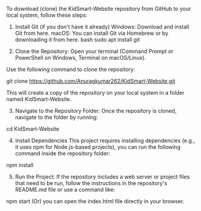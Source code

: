 To download (clone) the KidSmart-Website repository from GitHub to your local system, follow these steps:

1. Install Git (if you don't have it already)
Windows: Download and install Git from here.
macOS: You can install Git via Homebrew or by downloading it from here.
bash
sudo apt install git

2. Clone the Repository:
Open your terminal (Command Prompt or PowerShell on Windows, Terminal on macOS/Linux).

Use the following command to clone the repository:

git clone https://github.com/Anuragkumar262/KidSmart-Website.git

This will create a copy of the repository on your local system in a folder named KidSmart-Website.

3. Navigate to the Repository Folder:
Once the repository is cloned, navigate to the folder by running:

cd KidSmart-Website

4. Install Dependencies
This project requires installing dependencies (e.g., it uses npm for Node.js-based projects), you can run the following command inside the repository folder:

npm install

5. Run the Project:
If the repository includes a web server or project files that need to be run, follow the instructions in the repository's README.md file or use a command like:

npm start
    (Or)
you can open the index.html file directly in your browser.
